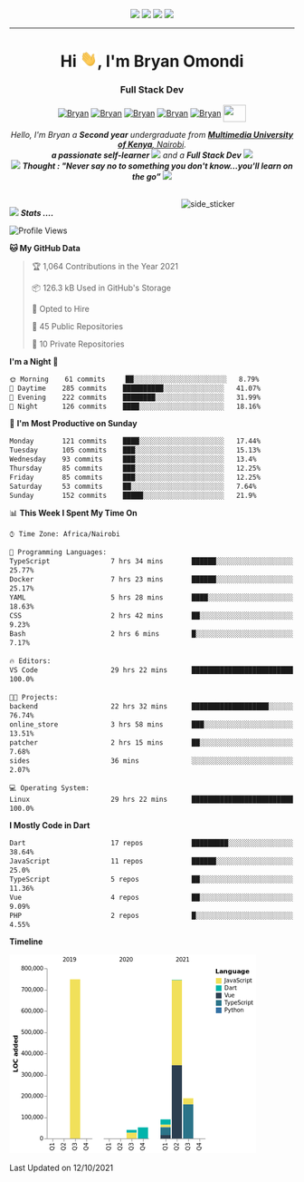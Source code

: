 
 <p align="center">
<img src="https://img.shields.io/badge/Age-20-blue" />
  <img src="https://img.shields.io/badge/Focus-Full%20Stack%20Development-brightgreen" />
  <img src="https://img.shields.io/badge/Lives-Nairobi-success" />
  <img src="https://img.shields.io/badge/Languages-English%20%26%20Swahili-brightgreen" />
</p>
<hr>
<h1 align="center">Hi <img src="https://raw.githubusercontent.com/ABSphreak/ABSphreak/master/gifs/Hi.gif" width="30px">, I'm Bryan Omondi</h1>
<h3 align="center">Full Stack Dev</h3>
<p align="center">
<a href="https://www.dev.to/bryanbill" target="blank"><img align="center" src="https://friconix.com/png/fi-swluxx-dev-to.png" alt="Bryan" height="30" width="40" /></a>
<a href="https://www.linkedin.com/in/bryanomondi254/" target="blank"><img align="center" src="https://image.flaticon.com/icons/png/128/174/174857.png" alt="Bryan" height="30" width="40" /></a>  
<a href="https://www.twitter.com/bryanbill" target="blank"><img align="center" src="https://help.twitter.com/content/dam/help-twitter/brand/logo.png" alt="Bryan" height="30" width="40" /></a>
<a href="https://www.instagram.com/bryan_bill/" target="blank"><img align="center" src="https://image.flaticon.com/icons/png/128/174/174855.png" alt="Bryan" height="30" width="40" /></a>
<a href="https://www.facebook.com/bryanbill/" target="blank"><img align="center" src="https://www.svgrepo.com/show/299425/facebook.svg" alt="Bryan" height="30" width="40" /></a>
 <a href = "mailto: bryanomondi254@gmail.com"><img align="center" src="https://seeklogo.com/images/G/gmail-new-2020-logo-32DBE11BB4-seeklogo.com.png" height="30" width="40" /></a>
</p>
</p>

<p align="center">
  <em>
    Hello, I'm Bryan a <b>Second year</b> undergraduate from <a href="https://mmu.ac.ke/"> <b>Multimedia University of Kenya</b>, Nairobi</a>. <br>
    <b>a passionate self-learner</b> <img src="https://github.com/TheDudeThatCode/TheDudeThatCode/blob/master/Assets/Developer.gif" width="30px"> and a <b>Full Stack Dev</b>&nbsp;<img src="https://github.com/TheDudeThatCode/TheDudeThatCode/blob/master/Assets/Designer.gif" width="36px">
  </em> 
  <br>
  <img src="https://media.giphy.com/media/gH3LO09IOiZIqePwv9/giphy.gif" width="50" /> <b><i align="center">Thought : "Never say no to something you don't know...you'll learn on the go”</i></b> <img src="https://media.giphy.com/media/qjqUcgIyRjsl2/giphy.gif" width="50" />
</p>
<br>
<img align="right" width=200px height=200px alt="side_sticker" src="https://media.giphy.com/media/TEnXkcsHrP4YedChhA/giphy.gif" />

<img src="https://media.giphy.com/media/iY8CRBdQXODJSCERIr/giphy.gif" width="30px">&nbsp;***Stats ....***
<!--START_SECTION:waka-->
![Profile Views](http://img.shields.io/badge/Profile%20Views-3-blue)

**🐱 My GitHub Data** 

> 🏆 1,064 Contributions in the Year 2021
 > 
> 📦 126.3 kB Used in GitHub's Storage 
 > 
> 💼 Opted to Hire
 > 
> 📜 45 Public Repositories 
 > 
> 🔑 10 Private Repositories  
 > 
**I'm a Night 🦉** 

```text
🌞 Morning    61 commits     ██░░░░░░░░░░░░░░░░░░░░░░░   8.79% 
🌆 Daytime    285 commits    ██████████░░░░░░░░░░░░░░░   41.07% 
🌃 Evening    222 commits    ████████░░░░░░░░░░░░░░░░░   31.99% 
🌙 Night      126 commits    ████░░░░░░░░░░░░░░░░░░░░░   18.16%

```
📅 **I'm Most Productive on Sunday** 

```text
Monday       121 commits    ████░░░░░░░░░░░░░░░░░░░░░   17.44% 
Tuesday      105 commits    ███░░░░░░░░░░░░░░░░░░░░░░   15.13% 
Wednesday    93 commits     ███░░░░░░░░░░░░░░░░░░░░░░   13.4% 
Thursday     85 commits     ███░░░░░░░░░░░░░░░░░░░░░░   12.25% 
Friday       85 commits     ███░░░░░░░░░░░░░░░░░░░░░░   12.25% 
Saturday     53 commits     ██░░░░░░░░░░░░░░░░░░░░░░░   7.64% 
Sunday       152 commits    █████░░░░░░░░░░░░░░░░░░░░   21.9%

```


📊 **This Week I Spent My Time On** 

```text
⌚︎ Time Zone: Africa/Nairobi

💬 Programming Languages: 
TypeScript               7 hrs 34 mins       ██████░░░░░░░░░░░░░░░░░░░   25.77% 
Docker                   7 hrs 23 mins       ██████░░░░░░░░░░░░░░░░░░░   25.17% 
YAML                     5 hrs 28 mins       ████░░░░░░░░░░░░░░░░░░░░░   18.63% 
CSS                      2 hrs 42 mins       ██░░░░░░░░░░░░░░░░░░░░░░░   9.23% 
Bash                     2 hrs 6 mins        █░░░░░░░░░░░░░░░░░░░░░░░░   7.17%

🔥 Editors: 
VS Code                  29 hrs 22 mins      █████████████████████████   100.0%

🐱‍💻 Projects: 
backend                  22 hrs 32 mins      ███████████████████░░░░░░   76.74% 
online_store             3 hrs 58 mins       ███░░░░░░░░░░░░░░░░░░░░░░   13.51% 
patcher                  2 hrs 15 mins       ██░░░░░░░░░░░░░░░░░░░░░░░   7.68% 
sides                    36 mins             ░░░░░░░░░░░░░░░░░░░░░░░░░   2.07%

💻 Operating System: 
Linux                    29 hrs 22 mins      █████████████████████████   100.0%

```

**I Mostly Code in Dart** 

```text
Dart                     17 repos            █████████░░░░░░░░░░░░░░░░   38.64% 
JavaScript               11 repos            ██████░░░░░░░░░░░░░░░░░░░   25.0% 
TypeScript               5 repos             ██░░░░░░░░░░░░░░░░░░░░░░░   11.36% 
Vue                      4 repos             ██░░░░░░░░░░░░░░░░░░░░░░░   9.09% 
PHP                      2 repos             █░░░░░░░░░░░░░░░░░░░░░░░░   4.55%

```


**Timeline**

![Chart not found](https://raw.githubusercontent.com/bryanbill/bryanbill/master/charts/bar_graph.png) 


 Last Updated on 12/10/2021
<!--END_SECTION:waka-->

